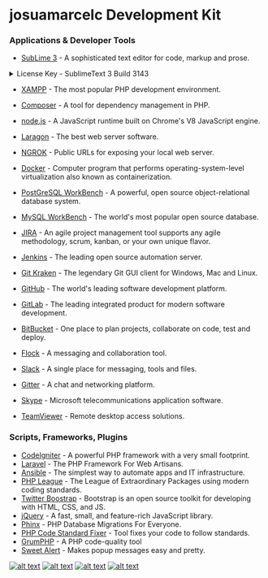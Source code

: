# josuamarcelc Development Kit

### Applications & Developer Tools

* [SubLime 3] - A sophisticated text editor for code, markup and prose.
<details>
<summary>License Key - SublimeText 3 Build 3143</summary>

```c
—– BEGIN LICENSE —–
ZYNGA INC.
50 User License
EA7E-811825
927BA117 84C9300F 4A0CCBC4 34A56B44
985E4562 59F2B63B CCCFF92F 0E646B83
0FD6487D 1507AE29 9CC4F9F5 0A6F32E3
0343D868 C18E2CD5 27641A71 25475648
309705B3 E468DDC4 1B766A18 7952D28C
E627DDBA 960A2153 69A2D98A C87C0607
45DC6049 8C04EC29 D18DFA40 442C680B
1342224D 44D90641 33A3B9F2 46AADB8F
—— END LICENSE ——
```

</details>

* [XAMPP] - The most popular PHP development environment.
* [Composer] - A tool for dependency management in PHP.
* [node.js] - A JavaScript runtime built on Chrome's V8 JavaScript engine.
* [Laragon] - The best web server software.
* [NGROK] - Public URLs for exposing your local web server.
* [Docker] - Computer program that performs operating-system-level virtualization also known as containerization.
* [PostGreSQL WorkBench] - A powerful, open source object-relational database system.
* [MySQL WorkBench] - The world's most popular open source database.
* [JIRA] - An agile project management tool supports any agile methodology, scrum, kanban, or your own unique flavor.
* [Jenkins] - The leading open source automation server.


* [Git Kraken] - The legendary Git GUI client for Windows, Mac and Linux.
* [GitHub] - The world's leading software development platform.
* [GitLab] - The leading integrated product for modern software development.
* [BitBucket] - One place to plan projects, collaborate on code, test and deploy.
* [Flock] - A messaging and collaboration tool.
* [Slack] - A single place for messaging, tools and files.
* [Gitter] - A chat and networking platform.
* [Skype] - Microsoft telecommunications application software.
* [TeamViewer] - Remote desktop access solutions.


### Scripts, Frameworks, Plugins
* [CodeIgniter] - A powerful PHP framework with a very small footprint.
* [Laravel] - The PHP Framework For Web Artisans.
* [Ansible] - The simplest way to automate apps and IT infrastructure.
* [PHP League] - The League of Extraordinary Packages using modern coding standards.
* [Twitter Boostrap] - Bootstrap is an open source toolkit for developing with HTML, CSS, and JS.
* [jQuery] - A fast, small, and feature-rich JavaScript library.
* [Phinx] - PHP Database Migrations For Everyone.
* [PHP Code Standard Fixer] - Tool fixes your code to follow standards.
* [GrumPHP] - A PHP code-quality tool
* [Sweet Alert] - Makes popup messages easy and pretty.


[![alt text][1.1]][1]
[![alt text][2.1]][2]
[![alt text][3.1]][3]
[![alt text][6.1]][6]

[1.1]: http://i.imgur.com/tXSoThF.png (twitter icon with padding)
[2.1]: http://i.imgur.com/P3YfQoD.png (facebook icon with padding)
[3.1]: http://i.imgur.com/yCsTjba.png (google plus icon with padding)
[6.1]: http://i.imgur.com/0o48UoR.png (github icon with padding)

[1]: http://www.twitter.com/josuamarcelc
[2]: http://www.facebook.com/JMCorp
[3]: https://plus.google.com/+JosuaMarcelC
[6]: http://www.github.com/josuamarcelc

    
   [CodeIgniter]: <https://codeigniter.com/>
   [Laravel]: <https://laravel.com/>
   [Ansible]: <https://www.ansible.com/>
   [PHP League]: <https://thephpleague.com/>
   [Twitter Boostrap]: <https://getbootstrap.com/>
   [jQuery]: <https://jquery.com/>
   [Phinx]: <https://phinx.org/>
   [PHP Code Standard Fixer]: <https://github.com/FriendsOfPHP/PHP-CS-Fixer#php-coding-standards-fixer>
   [GrumPHP]: <https://github.com/phpro/grumphp>
   [Sweet Alert]: <https://sweetalert2.github.io/>
   [Sublime 3]: <https://www.sublimetext.com/>
   [XAMPP]: <https://www.apachefriends.org/>
   [Composer]: <https://getcomposer.org/>
   [node.js]: <https://nodejs.org/en/>
   [Laragon]: <https://laragon.org/>
   [NGROK]: <https://ngrok.com/>
   [Docker]: <https://www.docker.com/>
   [Flock]: <https://flock.com/>
   [Slack]: <https://slack.com/>
   [Gitter]: <https://gitter.im/>
   [Skype]: <https://www.skype.com/en/>
   [TeamViewer]: <https://www.teamviewer.com/en/>
   [PostGreSQL WorkBench]: <https://data36.com/install-sql-workbench-postgresql/>
   [MySQL WorkBench]: <https://www.mysql.com/products/workbench/>
   [JIRA]: <https://www.atlassian.com/software/jira>
   [Git Kraken]: <https://www.gitkraken.com/>
   [GitHub]: <https://github.com/>
   [GitLab]: <https://gitlab.com/>
   [BitBucket]: <https://bitbucket.org/>
   [Jenkins]: <https://jenkins.io/>